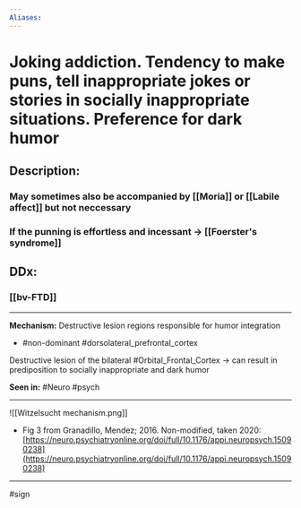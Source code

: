 ```yaml
---
Aliases:
---
```

# Joking addiction. Tendency to make puns, tell inappropriate jokes or stories in socially inappropriate situations. Preference for dark humor
## Description: 
### May sometimes also be accompanied by [[Moria]] or [[Labile affect]] but not neccessary 
### If the punning is effortless and incessant -> [[Foerster's syndrome]]
## DDx:
### [[bv-FTD]]

---
**Mechanism:** Destructive lesion regions responsible for humor integration
- #non-dominant  #dorsolateral_prefrontal_cortex 

Destructive lesion of the bilateral #Orbital_Frontal_Cortex  -> can result in prediposition to socially inappropriate and dark humor

**Seen in:** #Neuro #psych  

---
![[Witzelsucht mechanism.png]]
- Fig 3 from Granadillo, Mendez; 2016. Non-modified, taken 2020: [https://neuro.psychiatryonline.org/doi/full/10.1176/appi.neuropsych.15090238](https://neuro.psychiatryonline.org/doi/full/10.1176/appi.neuropsych.15090238)

---
#sign 







